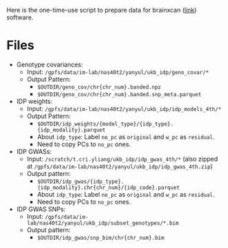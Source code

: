 Here is the one-time-use script to prepare data for brainxcan ([link](https://github.com/liangyy/brainxcan)) software.

# Files

* Genotype covariances: 
    - Input: `/gpfs/data/im-lab/nas40t2/yanyul/ukb_idp/geno_covar/*`
    - Output Pattern: 
        + `$OUTDIR/geno_cov/chr{chr_num}.banded.npz`
        + `$OUTDIR/geno_cov/chr{chr_num}.banded.snp_meta.parquet`
* IDP weights:
    - Input: `/gpfs/data/im-lab/nas40t2/yanyul/ukb_idp/idp_models_4th/*`
    - Output Pattern:
        + `$OUTDIR/idp_weights/{model_type}/{idp_type}.{idp_modality}.parquet`
        + About `idp_type`: Label `no_pc` as `original` and `w_pc` as `residual`.
        + Need to copy PCs to `no_pc` ones.
* IDP GWASs:
    - Input: `/scratch/t.cri.yliang/ukb_idp/idp_gwas_4th/*` (also zipped at `/gpfs/data/im-lab/nas40t2/yanyul/ukb_idp/idp_gwas_4th.zip`)
    - Output pattern: 
        + `$OUTDIR/idp_gwas/{idp_type}.{idp_modality}.chr{chr_num}/{idp_code}.parquet` 
        + About `idp_type`: Label `no_pc` as `original` and `w_pc` as `residual`.
        + Need to copy PCs to `no_pc` ones.  
* IDP GWAS SNPs:
    - Input: `/gpfs/data/im-lab/nas40t2/yanyul/ukb_idp/subset_genotypes/*.bim`
    - Output pattern:
        + `$OUTDIR/idp_gwas/snp_bim/chr{chr_num}.bim`
